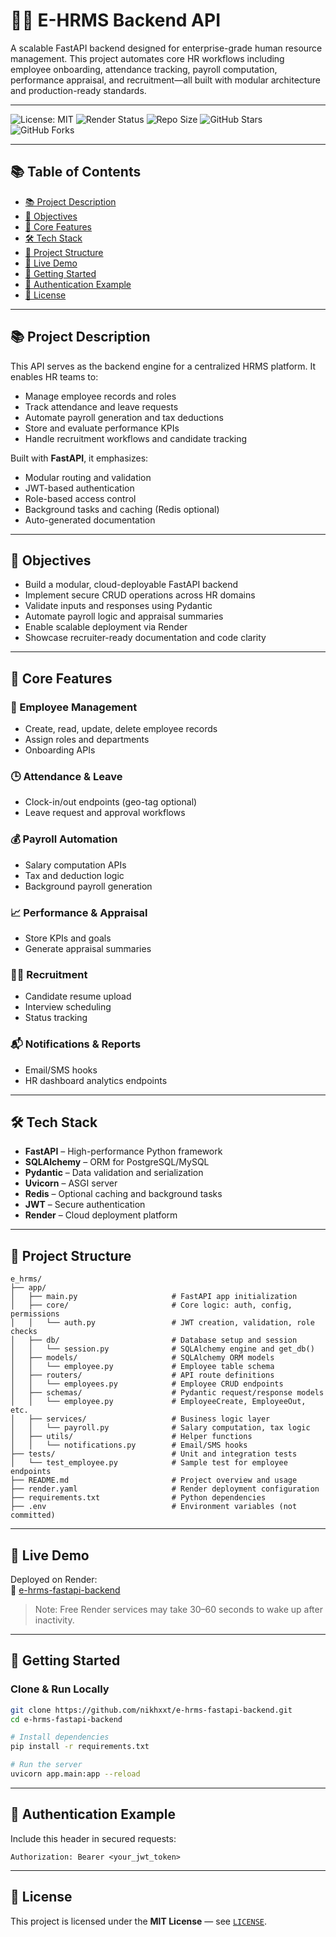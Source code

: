
# 🧑‍💼 E-HRMS Backend API

A scalable FastAPI backend designed for enterprise-grade human resource management. This project automates core HR workflows including employee onboarding, attendance tracking, payroll computation, performance appraisal, and recruitment—all built with modular architecture and production-ready standards.

---

![License: MIT](https://img.shields.io/badge/License-MIT-yellow.svg)
![Render Status](https://img.shields.io/badge/Render-Live-blue)
![Repo Size](https://img.shields.io/github/repo-size/nikhxxt/e-hrms-fastapi-backend)
![GitHub Stars](https://img.shields.io/github/stars/nikhxxt/e-hrms-fastapi-backend?style=social)
![GitHub Forks](https://img.shields.io/github/forks/nikhxxt/e-hrms-fastapi-backend?style=social)

---

## 📚 Table of Contents

- [📚 Project Description](#project-description)
- [🎯 Objectives](#objectives)
- [🔑 Core Features](#core-features)
- [🛠️ Tech Stack](#tech-stack)
- [📁 Project Structure](#project-structure)
- [📡 Live Demo](#live-demo)
- [🚀 Getting Started](#getting-started)
- [🔐 Authentication Example](#authentication-example)
- [📝 License](#license)

---

## 📚 Project Description

This API serves as the backend engine for a centralized HRMS platform. It enables HR teams to:
- Manage employee records and roles
- Track attendance and leave requests
- Automate payroll generation and tax deductions
- Store and evaluate performance KPIs
- Handle recruitment workflows and candidate tracking

Built with **FastAPI**, it emphasizes:
- Modular routing and validation
- JWT-based authentication
- Role-based access control
- Background tasks and caching (Redis optional)
- Auto-generated documentation

---

## 🎯 Objectives

- Build a modular, cloud-deployable FastAPI backend  
- Implement secure CRUD operations across HR domains  
- Validate inputs and responses using Pydantic  
- Automate payroll logic and appraisal summaries  
- Enable scalable deployment via Render  
- Showcase recruiter-ready documentation and code clarity  

---

## 🔑 Core Features

### 👥 Employee Management
- Create, read, update, delete employee records
- Assign roles and departments
- Onboarding APIs

### 🕒 Attendance & Leave
- Clock-in/out endpoints (geo-tag optional)
- Leave request and approval workflows

### 💰 Payroll Automation
- Salary computation APIs
- Tax and deduction logic
- Background payroll generation

### 📈 Performance & Appraisal
- Store KPIs and goals
- Generate appraisal summaries

### 🧑‍💻 Recruitment
- Candidate resume upload
- Interview scheduling
- Status tracking

### 📬 Notifications & Reports
- Email/SMS hooks
- HR dashboard analytics endpoints

---

## 🛠️ Tech Stack

- **FastAPI** – High-performance Python framework  
- **SQLAlchemy** – ORM for PostgreSQL/MySQL  
- **Pydantic** – Data validation and serialization  
- **Uvicorn** – ASGI server  
- **Redis** – Optional caching and background tasks  
- **JWT** – Secure authentication  
- **Render** – Cloud deployment platform  

---

## 📁 Project Structure

```
e_hrms/
├── app/
│   ├── main.py                     # FastAPI app initialization
│   ├── core/                       # Core logic: auth, config, permissions
│   │   └── auth.py                 # JWT creation, validation, role checks
│   ├── db/                         # Database setup and session
│   │   └── session.py              # SQLAlchemy engine and get_db()
│   ├── models/                     # SQLAlchemy ORM models
│   │   └── employee.py             # Employee table schema
│   ├── routers/                    # API route definitions
│   │   └── employees.py            # Employee CRUD endpoints
│   ├── schemas/                    # Pydantic request/response models
│   │   └── employee.py             # EmployeeCreate, EmployeeOut, etc.
│   ├── services/                   # Business logic layer
│   │   └── payroll.py              # Salary computation, tax logic
│   ├── utils/                      # Helper functions
│   │   └── notifications.py        # Email/SMS hooks
├── tests/                          # Unit and integration tests
│   └── test_employee.py            # Sample test for employee endpoints
├── README.md                       # Project overview and usage
├── render.yaml                     # Render deployment configuration
├── requirements.txt                # Python dependencies
├── .env                            # Environment variables (not committed)

```

---

## 📡 Live Demo

Deployed on Render:  
🔗 [e-hrms-fastapi-backend](https://e-hrms-fastapi-backend.onrender.com/docs)

> Note: Free Render services may take 30–60 seconds to wake up after inactivity.

---

## 🚀 Getting Started

### Clone & Run Locally

```bash
git clone https://github.com/nikhxxt/e-hrms-fastapi-backend.git
cd e-hrms-fastapi-backend

# Install dependencies
pip install -r requirements.txt

# Run the server
uvicorn app.main:app --reload
```

---

## 🔐 Authentication Example

Include this header in secured requests:

```
Authorization: Bearer <your_jwt_token>
```

---

## 📝 License

This project is licensed under the **MIT License** — see [`LICENSE`](LICENSE).
